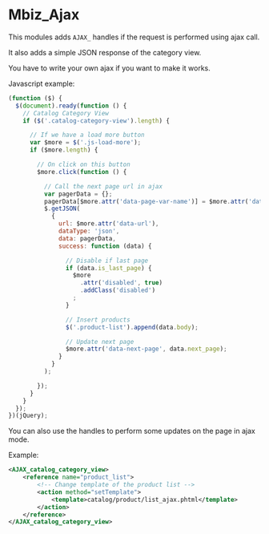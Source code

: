 # Mbiz_Ajax

This modules adds `AJAX_` handles if the request is performed using ajax call.

It also adds a simple JSON response of the category view.

You have to write your own ajax if you want to make it works.

Javascript example:

```javascript
(function ($) {
  $(document).ready(function () {
    // Catalog Category View
    if ($('.catalog-category-view').length) {

      // If we have a load more button
      var $more = $('.js-load-more');
      if ($more.length) {

        // On click on this button
        $more.click(function () {

          // Call the next page url in ajax
          var pagerData = {};
          pagerData[$more.attr('data-page-var-name')] = $more.attr('data-next-page');
          $.getJSON(
            {
              url: $more.attr('data-url'),
              dataType: 'json',
              data: pagerData,
              success: function (data) {

                // Disable if last page
                if (data.is_last_page) {
                  $more
                    .attr('disabled', true)
                    .addClass('disabled')
                  ;
                }

                // Insert products
                $('.product-list').append(data.body);

                // Update next page
                $more.attr('data-next-page', data.next_page);
              }
            }
          );

        });
      }
    }
  });
})(jQuery);
```

You can also use the handles to perform some updates on the page in ajax mode.

Example:

```xml
<AJAX_catalog_category_view>
    <reference name="product_list">
        <!-- Change template of the product list -->
        <action method="setTemplate">
            <template>catalog/product/list_ajax.phtml</template>
        </action>
    </reference>
</AJAX_catalog_category_view>
```


